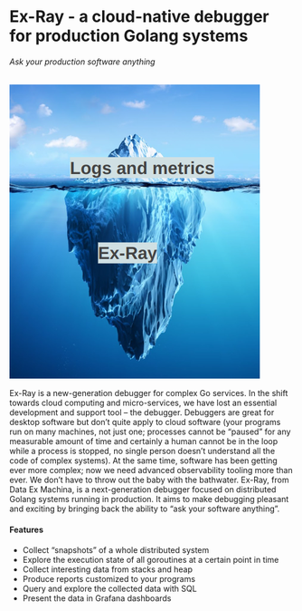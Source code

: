 # Ex-Ray - a cloud-native debugger for production Golang systems
###### Ask your production software anything


![Ex-Ray iceberg](https://github.com/DataExMachina-dev/exray-public/blob/main/iceberg.png)


Ex-Ray is a new-generation debugger for complex Go services. In the shift towards cloud computing and micro-services, we have lost an essential development and support tool – the debugger. Debuggers are great for desktop software but don’t quite apply to cloud software (your programs run on many machines, not just one; processes cannot be “paused” for any measurable amount of time and certainly a human cannot be in the loop while a process is stopped, no single person doesn’t understand all the code of complex systems). At the same time, software has been getting ever more complex; now we need advanced observability tooling more than ever. We don’t have to throw out the baby with the bathwater. Ex-Ray, from Data Ex Machina, is a next-generation debugger focused on distributed Golang systems running in production. It aims to make debugging pleasant and exciting by bringing back the ability to “ask your software anything”.

#### Features
- Collect “snapshots” of a whole distributed system
- Explore the execution state of all goroutines at a certain point in time
- Collect interesting data from stacks and heap
- Produce reports customized to your programs
- Query and explore the collected data with SQL
- Present the data in Grafana dashboards



